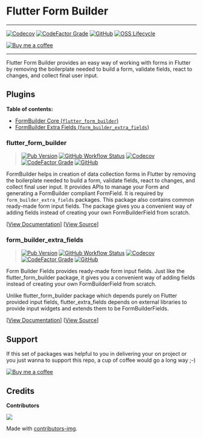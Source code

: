 
# Flutter Form Builder
---
[![Codecov](https://img.shields.io/codecov/c/github/flutter-form-builder-ecosystem/flutter_form_builder?logo=codecov&style=for-the-badge)](https://codecov.io/gh/flutter-form-builder-ecosystem/flutter_form_builder/)
[![CodeFactor Grade](https://img.shields.io/codefactor/grade/github/flutter-form-builder-ecosystem/flutter_form_builder?logo=codefactor&style=for-the-badge)](https://www.codefactor.io/repository/github/flutter-form-builder-ecosystem/flutter_form_builder)
[![GitHub](https://img.shields.io/github/license/flutter-form-builder-ecosystem/flutter_form_builder?logo=open+source+initiative&style=for-the-badge)](https://github.com/flutter-form-builder-ecosystem/flutter_form_builder/blob/main/LICENSE)
[![OSS Lifecycle](https://img.shields.io/osslifecycle/flutter-form-builder-ecosystem/flutter_form_builder?style=for-the-badge)](#support)
<!-- [![Awesome Flutter](https://img.shields.io/badge/Awesome-Flutter-FC60A8?logo=awesome-lists&style=for-the-badge)](https://github.com/Solido/awesome-flutter#widgets) -->

[![Buy me a coffee](https://www.buymeacoffee.com/assets/img/guidelines/download-assets-sm-1.svg)](https://www.buymeacoffee.com/danvick)

___

Flutter Form Builder provides an easy way of working with forms in Flutter by removing the boilerplate needed to build a form, validate fields, react to changes, and collect final user input.

## Plugins

**Table of contents:**

- [FormBuilder Core (`flutter_form_builder`)](#flutter_form_builder)
- [FormBuilder Extra Fields (`form_builder_extra_fields`)](#form_builder_extra_fields)

### flutter_form_builder
> [![Pub Version](https://img.shields.io/pub/v/flutter_form_builder?logo=flutter&style=for-the-badge)](https://pub.dev/packages/flutter_form_builder)
[![GitHub Workflow Status](https://img.shields.io/github/workflow/status/flutter-form-builder-ecosystem/flutter_form_builder/Form%20Builder%20Core?logo=github&style=for-the-badge)](https://github.com/flutter-form-builder-ecosystem/flutter_form_builder/actions/workflows/form_builder_core.yaml)
[![Codecov](https://img.shields.io/codecov/c/github/flutter-form-builder-ecosystem/flutter_form_builder?logo=codecov&style=for-the-badge)](https://codecov.io/gh/flutter-form-builder-ecosystem/flutter_form_builder/)
[![CodeFactor Grade](https://img.shields.io/codefactor/grade/github/flutter-form-builder-ecosystem/flutter_form_builder?logo=codefactor&style=for-the-badge)](https://www.codefactor.io/repository/github/flutter-form-builder-ecosystem/flutter_form_builder)
[![GitHub](https://img.shields.io/github/license/flutter-form-builder-ecosystem/flutter_form_builder?logo=open+source+initiative&style=for-the-badge)](https://github.com/flutter-form-builder-ecosystem/flutter_form_builder/blob/main/LICENSE)


FormBuilder helps in creation of data collection forms in Flutter by removing the boilerplate needed to build a form, validate fields, react to changes,
and collect final user input.
It provides APIs to manage your Form and generating a FormBuilder compliant FormField. It is required by `form_builder_extra_fields` packages.
This package also contains common ready-made form input fields. The package gives you a convenient way of adding fields instead of creating your own FormBuilderField from scratch.

[[View Documentation][core_docs]] [[View Source][core_code]]

### form_builder_extra_fields
> [![Pub Version](https://img.shields.io/pub/v/form_builder_extra_fields?logo=flutter&style=for-the-badge)](https://pub.dev/packages/form_builder_extra_fields)
[![GitHub Workflow Status](https://img.shields.io/github/workflow/status/flutter-form-builder-ecosystem/flutter_form_builder/Form%20Builder%20Extra%20Fields?logo=github&style=for-the-badge)](https://github.com/flutter-form-builder-ecosystem/flutter_form_builder/actions/workflows/form_builder_extra_fields.yaml)
[![Codecov](https://img.shields.io/codecov/c/github/flutter-form-builder-ecosystem/flutter_form_builder?logo=codecov&style=for-the-badge)](https://codecov.io/gh/flutter-form-builder-ecosystem/flutter_form_builder/)
[![CodeFactor Grade](https://img.shields.io/codefactor/grade/github/flutter-form-builder-ecosystem/flutter_form_builder?logo=codefactor&style=for-the-badge)](https://www.codefactor.io/repository/github/flutter-form-builder-ecosystem/flutter_form_builder)
[![GitHub](https://img.shields.io/github/license/flutter-form-builder-ecosystem/flutter_form_builder?logo=open+source+initiative&style=for-the-badge)](https://github.com/flutter-form-builder-ecosystem/flutter_form_builder/blob/main/LICENSE)

Form Builder Fields provides ready-made form input fields. Just like the flutter_form_builder package, it gives you a convenient way of adding fields instead of creating your own FormBuilderField from scratch.

Unlike flutter_form_builder package which depends purely on Flutter provided input fields, flutter_extra_fields depends on external libraries to provide input widgets and extends them to be FormBuilderFields.

[[View Documentation][extra_fields_docs]] [[View Source][extra_fields_code]]


## Support
If this set of packages was helpful to you in delivering your on project or you just wanna to support this
repo, a cup of coffee would go a long way ;-)

[![Buy me a coffee](https://www.buymeacoffee.com/assets/img/guidelines/download-assets-sm-1.svg)](https://www.buymeacoffee.com/danvick)


## Credits
**Contributors**

<a href="https://github.com/flutter-form-builder-ecosystem/flutter_form_builder/graphs/contributors">
  <img src="https://contributors-img.firebaseapp.com/image?repo=danvick/flutter_form_builder" />
</a>

Made with [contributors-img](https://contributors-img.firebaseapp.com).







[core_code]: https://github.com/flutter-form-builder-ecosystem/flutter_form_builder/tree/main/packages/flutter_form_builder

[core_docs]: https://github.com/flutter-form-builder-ecosystem/flutter_form_builder/blob/main/packages/flutter_form_builder/README.md

[extra_fields_code]: https://github.com/flutter-form-builder-ecosystem/flutter_form_builder/tree/main/packages/form_builder_extra_fields

[extra_fields_docs]: https://github.com/flutter-form-builder-ecosystem/flutter_form_builder/blob/main/packages/form_builder_extra_fields/README.md
